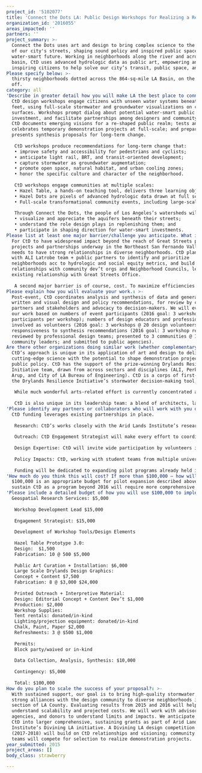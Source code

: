 ```yaml
---
project_id: '5102077'
title: 'Connect the Dots LA: Public Design Workshops for Realizing a Resilient Future'
organization_id: '2016055'
areas_impacted: ''
partners: ''
project_summary: >-
  Connect the Dots uses art and design to bring complex science to the surfaces
  of our city's streets, shaping sound policy and inspired public space for a
  water-smart future. Working in neighborhoods along the river and across the
  basin, CtD uses advanced hydrologic data as public art, empowering and
  inspiring citizens to help solve our city’s transit, public space, and water.
Please specify below: >-
  thirsty neighborhoods dotted across the 864-sq-mile LA Basin, on the river and
  off.
category: all
'Describe in greater detail how you will make LA the best place to connect:': >-
  CtD design workshops engage citizens with unseen water systems beneath their
  feet, using full-scale stormwater and groundwater visualizations on city
  surfaces. Workshops prompt dialog about potential water-smart public
  investment, and facilitate partnerships among designers and community members.
  CtD documents emerging visions for a re-shaped public realm; tests and
  celebrates temporary demonstration projects at full-scale; and prepares and
  presents synthesis proposals for long-term change.
   
   CtD workshops produce recommendations for long-term change that:
   • improve safety and accessibility for pedestrians and cyclists;
   • anticipate light rail, BRT, and transit-oriented development;
   • capture stormwater as groundwater augmentation;
   • promote open space, natural habitat, and urban cooling zones;
   • honor the specific culture and character of the neighborhood. 
   
   CtD workshops engage communities at multiple scales:
   • Hazel Table, a hands-on teaching tool, delivers three learning objectives: what is an aquifer and how does it work? How does the design of the built environment impact it? What urban design changes are possible to improve local water resources? Design educators, professionals, and students gather at the Hazel Table with families, residents, and business owners to explore the basics of urban water systems.
   • Hazel Dots are pixels of advanced hydrologic data drawn at full scale. Using high-resolution geospatial data drawn from Arid Lands Institute research, workshop leaders and volunteers lay out full-scale maps of subterranean Los Angeles. A large scale “X-Ray” of the neighborhood’s hydrology emerges. Where are a neighborhood’s underground streams? Storage reservoirs? Contamination sites? Storm drains? Where are the best places to capture stormwater and sink it into the ground? Where are the best places to divert it elsewhere? 
   • Full-scale transformational community events, including large-scale graphics and video projections will temporarily transform and celebrate visions generated during workshops. With spaces occupied and tested by cyclists, strollers, vendors, business owners, and community members, participants will evaluate: how is this working? What would I change? 
   
   Through Connect the Dots, the people of Los Angeles’s watersheds will:
   • visualize and appreciate the aquifers beneath their streets;
   • understand the role design plays in replenishing them; and
   • participate in shaping direction for water-smart investments.
Please list at least one major barrier/challenge you anticipate. What is your strategy for overcoming these obstacles?: >-
  For CtD to have widespread impact beyond the reach of Great Streets pilot
  projects and partnerships underway in the Northeast San Fernando Valley, CtD
  needs to have strong relationships in diverse neighborhoods. CtD plans to work
  with ALI Latrobe team + public partners to identify and prioritize
  neighborhoods acc to hydrologic and social equity metrics, and build
  relationships with community dev’t orgs and Neighborhood Councils, leveraging
  existing relationship with Great Streets Office.
   
   A second major barrier is of course, cost. To maximize efficiencies for temporary installations, CtD will invest in building a palette of flat, transportable elements that abstractly evoke a range of possible installations and best practices. Large-scale printed images on banners, temporary site lighting and projected imagery with digital content can be customized for each workshop location. This kit-of-parts approach is designed to be economical, adaptable, scaleable, and replicable.
Please explain how you will evaluate your work.: >-
  Post-event, CtD coordinates analysis and synthesis of data and generates
  written and visual design and policy recommendations, for review by community
  partners and stakeholders and advocacy to decision-makers. We will evaluate
  our work based on numbers of event participants (2016 goal: 3 workshops @ 100
  participants per workshop); numbers of design educators and professionals
  involved as volunteers (2016 goal: 3 workshops @ 20 design volunteers each);
  responsiveness to synthesis recommendations (2016 goal: 3 workshop reports
  reviewed by professional design teams; presented to 3 communities @ 15
  community leaders; and submitted to public agencies).
Are there other organizations doing similar work (whether complementary or competitive)? What is unique about your proposed approach?: >-
  CtD’s approach is unique in its application of art and design to deliver
  cutting-edge science with the potential to shape demonstration projects and
  public policy. CtD has the support of the prize-winning Drylands Resilience
  Initiative team, drawn from across sectors and disciplines (ALI, Perkins+Will,
  Arup, and City of LA Bureau of Engineering). CtD is a corps of first-users of
  the Drylands Resilience Initiative’s stormwater decision-making tool, Hazel.
   
   While much wonderful arts-related effort is currently concentrated around reclaiming the LA River as civic space; and much water-supply effort is currently underway by engineers, public utilities, and wholesalers, CtD integrates design thinking into the key to water-resilience: localization of water supply as a distributed, multi-faceted design challenge, integrated into the surfaces of our buildings, streets, landscapes, and city. CtD blurs the distinction between arts and utility, and between river and basin, and recognizes that a resilient water supply will need to be embraced by neighborhoods throughout the watershed, in inspiring and surprising ways.
   
   CtD is also unique in its leadership team: a blend of architects, landscape architects, public artists and successful non-profit managers with drylands design expertise who have hosted large-scale, transformational community events here and in other cities.
'Please identify any partners or collaborators who will work with you on this project. How much of the $100,000 grant award will each partner receive?': |-
  CtD funding leverages existing partnerships in place.
   
   Research: CtD’s works closely with the Arid Lands Institute’s research team, including ALI, Perkins+Will, Arup, and City of LA Bureau of Engineering, to provide high-resolution stormwater data and to prioritize neighborhoods thirsty for public investment in quality public space. CtD also actively consults stormwater plans produced by LA County Flood Control, LA DWP, and City of LA Bureau of Sanitation. 
   
   Outreach: CtD Engagement Strategist will make every effort to coordinate outreach and public events with initiatives underway at FoLAR; Water LA/River Project; Trust for Public Land; NorthEast Trees; TreePeople; Ciclavia; Pacoima Beautiful; LACounty Bike Coalition, LAUSD, and others. 
   
   Design Expertise: CtD will invite wide participation by volunteers in the design professionals through the American Institute of Architects | LA and leverage existing alliances with design firms throughout the basin. Firms that have supported CtD development and pilot projects include Production Resources Group; Lehrer Architects; agps; Mia Lehrer + Associates; Roto Architects; Perkins+Will, Rios Clementi Hale; ACMartin; Predock Architects; John Kaliski Architects; (M)Arch Studio; and others.
   
   Policy Impacts: CtD, working with student teams from multiple university design programs, will share vision and policy recommendations with community development organizations, neighborhood councils, and city and county-wide watershed development initiatives. CtD will work to advocate for optimal hydrologic function within the Great Streets Initiative and beyond.
   
   Funding will be dedicated to expanding pilot programs already held in Pacoima (summer 2015) and Van Nuys (Feb 2016); design and fabrication of workshop kit elements; neighborhood outreach and volunteer recruitment; and the creative time of CtD principals.
'How much do you think this will cost? If more than $100,000 – how will you cover the additional costs?': >-
  $100,000 is an appropriate budget for pilot expansion described above. To
  sustain CtD as a program beyond 2016 will require more comprehensive funding.
'Please include a detailed budget of how you will use $100,000 to implement this project.': |-
  Geospatial Research Services: $5,000
   
   Workshop Development Lead $15,000
   
   Engagement Strategist: $15,000
   
   Development of Workshop Tools/Design Elements
   
   Hazel Table Prototype 3.0: 
   Design:  $1,500
   Fabrication: 10 @ 500 $5,000 
   
   Public Art Curation + Installation: $6,000 
   Large Scale Drylands Design Graphics: 
   Concept + Content $7,500
   Fabrication: 8 @ $3,000 $24,000
   
   Printed Outreach + Interpretive Material:
   Design: Editorial Concept + Content Dev’t $1,000
   Production: $2,000
   Workshop Supplies: 
   Tent rentals: donated/in-kind
   Lighting/projection equipment: donated/in-kind
   Chalk, Paint, Paper $2,000
   Refreshments: 3 @ $500 $1,000
   
   Permits:
   Block party/waived or in-kind
   
   Data Collection, Analysis, Synthesis: $10,000
   
   Contingency: $5,000
   
   Total: $100,000
How do you plan to scale the success of your proposal?: >-
  With sustained support, our goal is to bring high-quality stormwater data and
  strong alliances with the design community to diverse neighborhoods in every
  section of LA County. Evaluating results from 2015 and 2016 will help us
  understand scalability and projected costs. We will work with advisors,
  agencies, and donors to understand limits and impacts. We anticipate writing
  CtD into larger comprehensive, sustaining grants as part of Arid Lands
  Institute’s Divining LA initiative. A Divining LA design competition
  (2017-2018) will build on CtD relationships and visioning; community design
  teams will compete for selection to realize demonstration projects.
year_submitted: 2015
project_areas: []
body_class: strawberry

---
```

